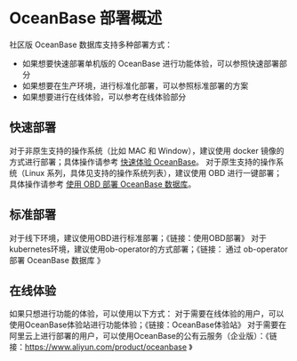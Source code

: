 # OceanBase 部署概述

社区版 OceanBase 数据库支持多种部署方式：

* 如果想要快速部署单机版的 OceanBase 进行功能体验，可以参照快速部署部分
* 如果想要在生产环境，进行标准化部署，可以参照标准部署的方案
* 如果想要进行在线体验，可以参考在线体验部分

## 快速部署

对于非原生支持的操作系统（比如 MAC 和 Window），建议使用 docker 镜像的方式进行部署；具体操作请参考 [快速体验 OceanBase](../2.quick-start/0.Quickly-experience-OceanBase.md)。
对于原生支持的操作系统（Linux 系列，具体见支持的操作系统列表），建议使用 OBD 进行一键部署；具体操作请参考 [使用 OBD 部署 OceanBase 数据库](../2.quick-start/0.Quickly-experience-OceanBase.md)。

## 标准部署

对于线下环境，建议使用OBD进行标准部署；《链接：使用OBD部署》
对于kubernetes环境，建议使用ob-operator的方式部署；《链接： 通过 ob-operator 部署 OceanBase 数据库 》

## 在线体验

如果只想进行功能的体验，可以使用以下方式：
对于需要在线体验的用户，可以使用OceanBase体验站进行功能体验；《链接：OceanBase体验站》
对于需要在阿里云上进行部署的用户，可以使用OceanBase的公有云服务（企业版）：《链接：https://www.aliyun.com/product/oceanbase 》
